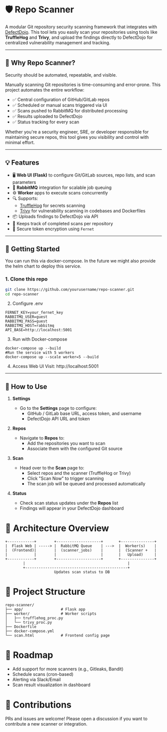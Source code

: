 # 🛡️ Repo Scanner

A modular Git repository security scanning framework that integrates with [DefectDojo](https://www.defectdojo.org/). This tool lets you easily scan your repositories using tools like **TruffleHog** and **Trivy**, and upload the findings directly to DefectDojo for centralized vulnerability management and tracking.

---

## 📌 Why Repo Scanner?

Security should be automated, repeatable, and visible.

Manually scanning Git repositories is time-consuming and error-prone. This project automates the entire workflow:

- ✅ Central configuration of GitHub/GitLab repos
- ✅ Scheduled or manual scans triggered via UI
- ✅ Scans pushed to RabbitMQ for distributed processing
- ✅ Results uploaded to DefectDojo
- ✅ Status tracking for every scan

Whether you're a security engineer, SRE, or developer responsible for maintaining secure repos, this tool gives you visibility and control with minimal effort.

---

## 💡 Features

- 🖥️ **Web UI (Flask)** to configure Git/GitLab sources, repo lists, and scan parameters  
- 🐇 **RabbitMQ** integration for scalable job queuing  
- ⚙️ **Worker** apps to execute scans concurrently  
- 🔍 Supports:
  - [TruffleHog](https://github.com/trufflesecurity/trufflehog) for secrets scanning  
  - [Trivy](https://github.com/aquasecurity/trivy) for vulnerability scanning in codebases and Dockerfiles  
- 📦 Uploads findings to DefectDojo via API  
- 🔄 Keeps track of completed scans per repository  
- 🔐 Secure token encryption using `Fernet`  

---

## 🚀 Getting Started
You can run this via docker-compose. In the future we might also provide the helm chart to deploy this service. 

### 1. Clone this repo
```bash
git clone https://github.com/yourusername/repo-scanner.git
cd repo-scanner
```
2. Configure .env
```
FERNET_KEY=your_fernet_key
RABBITMQ_USER=guest
RABBITMQ_PASS=guest
RABBITMQ_HOST=rabbitmq
API_BASE=http://localhost:5001
```
3. Run with Docker-compose
```
docker-compose up --build
#Run the service with 5 workers 
docker-compose up --scale worker=5 --build   
```
4. Access Web UI
Visit: http://localhost:5001

---

## 🧪 How to Use

1. **Settings**  
   - Go to the **Settings** page to configure:
     - GitHub / GitLab base URL, access token, and username
     - DefectDojo API URL and token

2. **Repos**  
   - Navigate to **Repos** to:
     - Add the repositories you want to scan
     - Associate them with the configured Git source

3. **Scan**  
   - Head over to the **Scan** page to:
     - Select repos and the scanner (TruffleHog or Trivy)
     - Click "Scan Now" to trigger scanning
     - The scan job will be queued and processed automatically

4. **Status**  
   - Check scan status updates under the **Repos** list
   - Findings will appear in your DefectDojo dashboard

# 🔧 Architecture Overview
```
+------------+        +--------------------+       +---------------+
|  Flask Web | -----> |  RabbitMQ Queue    | --->  |  Worker(s)    |
|  (Frontend)|        |  (scanner_jobs)    |       |  (Scanner +   |
|            |        |                    |       |   Upload)     |
+------------+        +--------------------+       +---------------+
        |                                              |
        +----------------------------------------------+
                      Updates scan status to DB
```

# 📁 Project Structure
```
repo-scanner/
├── app/                 # Flask app
├── worker/              # Worker scripts
│   ├── trufflehog_proc.py
│   └── trivy_proc.py
├── Dockerfile
├── docker-compose.yml
└── scan.html            # Frontend config page
```

# 📖 Roadmap
* Add support for more scanners (e.g., Gitleaks, Bandit)
* Schedule scans (cron-based)
* Alerting via Slack/Email
* Scan result visualization in dashboard

# 🤝 Contributions
PRs and issues are welcome! Please open a discussion if you want to contribute a new scanner or integration.


